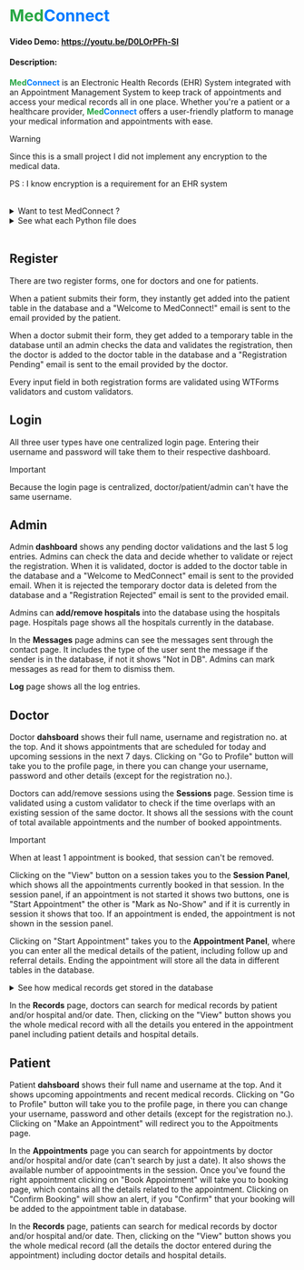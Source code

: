 # **<span style="color: #28a745;">Med</span><span style="color: #007bff;">Connect</span>**

#### Video Demo:  https://youtu.be/D0LOrPFh-SI

#### Description: 
**<span style="color: #28a745;">Med</span><span style="color: #007bff;">Connect</span>** is an Electronic Health Records (EHR) System integrated with an Appointment Management System to keep track of appointments and access your medical records all in one place. Whether you're a patient or a healthcare provider, **<span style="color: #28a745;">Med</span><span style="color: #007bff;">Connect</span>** offers a user-friendly platform to manage your medical information and appointments with ease.

> [!WARNING]
> Since this is a small project I did not implement any encryption to the medical data.
> 
> PS : I know encryption is a requirement for an EHR system

<br>

<details>

<summary>Want to test MedConnect ?</summary>

### Clone MedConnect Repository

```shell
# Install virtualenv (assuming you have installed python3-pip)
pip install virtualenv

# Make a new directory (Choose any name for the directory) and go inside it
mkdir test
cd test

# Create python virtual environment
virtualenv venv

# Activate venv
source venv/bin/activate

# Clone Medconnect repository
git clone https://github.com/dumij58/medconnect.git

```

### From here you can continue in 2 ways (Choose one):

1. Installing Medconnect

```shell
# cd into medconnect repository
cd medconnect

# Install MedConnect using pip (using -e will make medconnect package editable)
pip install -e .

# Run flask development server
flask --app medconnect run
```

2. Without installing MedConnect

```shell
# cd into medconnect package inside the medconnect repository
cd medconnect/medconnect

# Run flask development server
flask --app medconnect run
```

#### When you are done testing
```shell
deactivate
```

<br>

</details>

<details>

<summary>See what each Python file does</summary>

## \_\_init.py\_\_

Flask application factory is initialized in this file and it tells Python to treat the current directory as a package. 

It creates the medconnect application factory, sets the default config values, loads the configuration file if it exists and overwrites the existing config values, creates the instance folder if it doesn't exist, initializes all the extensions (eg: SQLAlchemy, Flask_Migrate, Flask_Mail, etc.), imports and registers the blueprints, configure url rules and set up jinja enironment filters.

## models.py

This file sets up SQLAlchemy and Flask Migrate. It contains all the models for all tables in the database and it sets up the relationships between the models.

## forms.py

This file contains all the WTForms's forms used in the project and custom validators to validate the form data.

## email.py

This file sets up Flask Mail. It defines a function which is used to send emails.

## helpers.py

This file contains flask decorators to ensure a user has logged in to access a certain page or only admins can access the "admin only" pages. It is used to define custom functions and define functions for jinja environment variables.

## auth.py

This file handles everything related to user authentication.

It handles the validation of registration form data of both doctor and patient registration, validation of login data of all 3 user types and while doing that plug the sqlalchemy user object into the flask's g namespace object and create a "user_type" variable inside flask session to show the type of the current logged in user, use flask's app_context_processor() function to make the "user_type" accessible throughout the application, user logout commands and lastly add an admin into the database manually.

<details>

<summary>How to add an admin?</summary>
<br>

There is a flask route defined in order to add an admin. You can find the route inside the auth.py file. Type that route into your browser and you will see a form. Give a username, password and a identification no. (any number would work) and submit the form. Admin will be added to the database instantly, now admin can log in using the login page.

</details>

## doc.py

This file contains all the flask routes related to doctors

It handles display doctor dashboard, adding sessions, removing sessions, show all appointments in each session (session panel), start appointment, mark appointment as "no show", store medical records (appointment panel), handle AJAX requests for different sections in appointment panel, handle AJAX requests when changing account details and handle AJAX requests to get doctor and patient names lists.

## pt.py

This file contains all the flask routes related to patients

It handles display patient dashboard, search for appointments with Doctor and/or Hospital and/or Date (can't use just the date to search), add patient medical details, handle AJAX requests when removing items in medical details (it also handles the remove requests for appointment panel mentioned in doc.py), book appointments, cancel appointments (it should be done at least 7 days before the appointment date or you can't cancel), handle AJAX requests when changing account details and handle AJAX requests to get doctor and hospital names lists.

## admin.py

This file contains all the flask routes related to admins

It handles display admin dashboard, validate doctor registration, reject doctor registration, sends email to doctor, add/remove hospitals, show/mark as read messages sent through the contact page, show all the log entries.

## main.py

This file contains everyhting else that I couldn't specify as either doctor or patient or admin related

It handles displaying medconnect homepage, displays profiles for doctors and patients, search medical records for both patients and doctors, show medical records (only the respective patient and doctor have access to it), display contact page and store messages sent through the contact page.

</details>

<br>

## Register

There are two register forms, one for doctors and one for patients. 

When a patient submits their form, they instantly get added into the patient table in the database and a "Welcome to MedConnect!" email is sent to the email provided by the patient. 

When a doctor submit their form, they get added to a temporary table in the database until an admin checks the data and validates the registration, then the doctor is added to the doctor table in the database and a "Registration Pending" email is sent to the email provided by the doctor.

Every input field in both registration forms are validated using WTForms validators and custom validators.

## Login

All three user types have one centralized login page. Entering their username and password will take them to their respective dashboard.

> [!IMPORTANT]
> Because the login page is centralized, doctor/patient/admin can't have the same username.

## Admin

Admin __dashboard__ shows any pending doctor validations and the last 5 log entries. Admins can check the data and decide whether to validate or reject the registration.
When it is validated, doctor is added to the doctor table in the database and a "Welcome to MedConnect" email is sent to the provided email. When it is rejected the temporary doctor data is deleted from the database and a "Registration Rejected" email is sent to the provided email.

Admins can __add/remove hospitals__ into the database using the hospitals page. Hospitals page shows all the hospitals currently in the database.

In the __Messages__ page admins can see the messages sent through the contact page. It includes the type of the user sent the message if the sender is in the database, if not it shows "Not in DB". Admins can mark messages as read for them to dismiss them.

__Log__ page shows all the log entries.

## Doctor

Doctor __dahsboard__ shows their full name, username and registration no. at the top. And it shows appointments that are scheduled for today and upcoming sessions in the next 7 days. Clicking on "Go to Profile" button will take you to the profile page, in there you can change your username, password and other details (except for the registration no.).

Doctors can add/remove sessions using the __Sessions__ page. Session time is validated using a custom validator to check if the time overlaps with an existing session of the same doctor. It shows all the sessions with the count of total available appointments and the number of booked appointments.

> [!IMPORTANT]
> When at least 1 appointment is booked, that session can't be removed.

Clicking on the "View" button on a session takes you to the __Session Panel__, which shows all the appointments currently booked in that session. In the session panel, if an appointment is not started it shows two buttons, one is "Start Appointment" the other is "Mark as No-Show" and if it is currently in session it shows that too. If an appointment is ended, the appointment is not shown in the session panel.

Clicking on "Start Appointment" takes you to the __Appointment Panel__, where you can enter all the medical details of the patient, including follow up and referral details. Ending the appointment will store all the data in different tables in the database.

<details>
<summary>See how medical records get stored in the database</summary>

### Patient Information Tab
When starting an appointment in the appointmnet panel, 1st tab has all the patient details including the patient medical history (if the patient has entered those details in their profile). 

### Examination Tab
On top of the Examination tab there is a button that shows another set of tabbed sections when clicked. It is there for the doctor to add to the patient medical history if needed. Next you can see an input field for the chief complaint. Next there are 2 sections for adding vital signs and examination notes. In these 2 sections you can add/remove items as needed (multiple items can be added)

### Tests Tab
There is a section that you can add tests into the database.

> [!NOTE]
> Test Tab is not fully implemented. Since I started this as a small project adding a full-fledged tests tab (including sending test requests to the relevent labs, get the test results back from the lab, etc.) is out of the scope of this project.

### Diagnosis & Treatment Tab
At the top you can type the diagnosis. Then the Treatment section is devided to 2 parts, medication and other. In medication section you can add all the medication you prescribe for the patient. In other section you can add everything else that you recommend the patient to do. (You can add/remove multiple items from these sections)

### End Tab
In the End tab you can add follow up details (follow up date, etc.) and/or referral details (referral date, doctor's name and specialization, referral reason, etc.) You can select a doctor that is in the database or you can type in a doctor's name that is not in the database by selecting "Other Doctor" from the doctors list.

### But, how is all the data stored?
Every section that has adding/removing multiple items functionality and the referral section have dedicated tables in the database. Everything else (cheif complaint, diagnosis and follow up details) are in a different table called medical record.

Once you start the appointment an entry in medical record table is created. After you end the appointment, medical record data (chief complaint, diagnosis and follow up details) will be updated. The tables dedicated to the sections you can add/remove multiple items get updated as you add/remove them.

> [!WARNING]
> Because of the way this is implemented, you cannot cancel an appointment and delete its data, once it is started.

<br>

</details>

In the __Records__ page, doctors can search for medical records by patient and/or hospital and/or date. Then, clicking on the "View" button shows you the whole medical record with all the details you entered in the appointment panel including patient details and hospital details.

## Patient

Patient __dahsboard__ shows their full name and username at the top. And it shows upcoming appointments and recent medical records. Clicking on "Go to Profile" button will take you to the profile page, in there you can change your username, password and other details (except for the registration no.). Clicking on "Make an Appointment" will redirect you to the Appoitments page.

In the __Appointments__ page you can search for appointments by doctor and/or hospital and/or date (can't search by just a date). It also shows the available number of appoointments in the session. Once you've found the right appointment clicking on "Book Appointment" will take you to booking page, which contains all the details related to the appointment. Clicking on "Confirm Booking" will show an alert, if you "Confirm" that your booking will be added to the  appointment table in database.

In the __Records__ page, patients can search for medical records by doctor and/or hospital and/or date. Then, clicking on the "View" button shows you the whole medical record (all the details the doctor entered during the appointment) including doctor details and hospital details.
